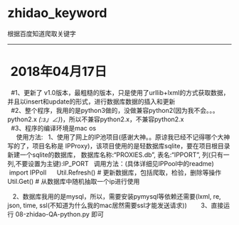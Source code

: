 # zhidao_keyword
根据百度知道爬取关键字
*********************************
  2018年04月17日
=
    #1、更新了 v1.0版本，最粗糙的版本，只是使用了urllib+lxml的方式获取数据，并且以insert和update的形式，进行数据库数据的插入和更新</br >
    #2、整个程序，我用的是python3做的，没做兼容python2(因为我不会。。。python2.x _(:з」∠)_)，所以不兼容python2.x，不兼容python2.x</br >
    #3、程序的编译环境是mac os</br>
    
  使用方法:
    1、使用了网上的IP池项目(感谢大神。。原谅我已经不记得哪个大神写的了，项目名称是 IPProxy)，该项目使用的是轻数据库sqlite，要在项目根目录新建一个sqlite的数据库，
      数据库名称:“PROXIES.db”,
      表名:“IPPORT”,
      列(只有一列,不要设置为主键):IP_PORT
   调用方法：(具体详细见IPPool中的readme)
      import IPPoll
      Util.Refresh() # 更新数据库，包括爬取，检验，删除等操作
      Util.Get()  # 从数据库中随机抽取一个ip进行使用
      
    2、数据库我用的是mysql，所以，需要安装pymysql等依赖还需要(lxml, re, json, time, ssl(不知道为什么我的mac居然需要ssl才能发送请求))
    
    3、直接运行 08-zhidao-QA-python.py 即可
